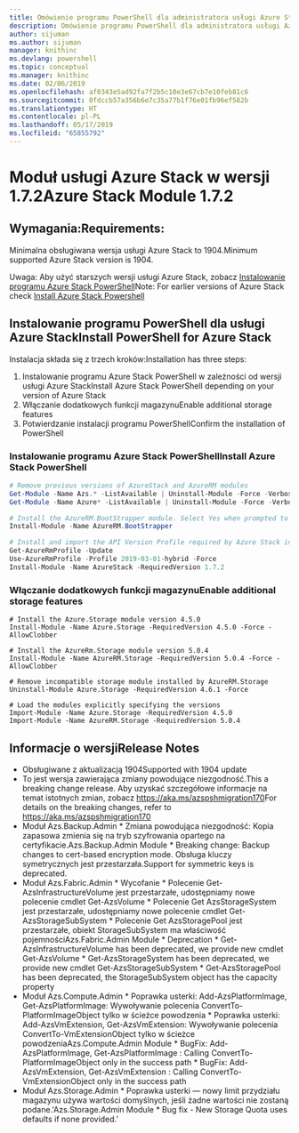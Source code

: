 ```yaml
---
title: Omówienie programu PowerShell dla administratora usługi Azure Stack | Microsoft Docs
description: Omówienie programu PowerShell dla administratora usługi Azure Stack z instrukcjami dotyczącymi instalacji i konfiguracji.
author: sijuman
ms.author: sijuman
manager: knithinc
ms.devlang: powershell
ms.topic: conceptual
ms.manager: knithinc
ms.date: 02/06/2019
ms.openlocfilehash: af0343e5ad92fa7f2b5c10e3e67cb7e10feb81c6
ms.sourcegitcommit: 0fdccb57a356b6e7c35a77b1f76e01fb96ef582b
ms.translationtype: HT
ms.contentlocale: pl-PL
ms.lasthandoff: 05/17/2019
ms.locfileid: "65855792"
---
```

# <a name="azure-stack-module-172"></a><span data-ttu-id="63f67-103">Moduł usługi Azure Stack w wersji 1.7.2</span><span class="sxs-lookup"><span data-stu-id="63f67-103">Azure Stack Module 1.7.2</span></span>

## <a name="requirements"></a><span data-ttu-id="63f67-104">Wymagania:</span><span class="sxs-lookup"><span data-stu-id="63f67-104">Requirements:</span></span>

<span data-ttu-id="63f67-105">Minimalna obsługiwana wersja usługi Azure Stack to 1904.</span><span class="sxs-lookup"><span data-stu-id="63f67-105">Minimum supported Azure Stack version is 1904.</span></span>

<span data-ttu-id="63f67-106">Uwaga: Aby użyć starszych wersji usługi Azure Stack, zobacz [Instalowanie programu Azure Stack PowerShell](https://docs.microsoft.com/en-us/azure/azure-stack/azure-stack-powershell-install#install-azure-stack-powershell)</span><span class="sxs-lookup"><span data-stu-id="63f67-106">Note: For earlier versions of Azure Stack check [Install Azure Stack Powershell](https://docs.microsoft.com/en-us/azure/azure-stack/azure-stack-powershell-install#install-azure-stack-powershell)</span></span>

## <a name="install-powershell-for-azure-stack"></a><span data-ttu-id="63f67-107">Instalowanie programu PowerShell dla usługi Azure Stack</span><span class="sxs-lookup"><span data-stu-id="63f67-107">Install PowerShell for Azure Stack</span></span>

<span data-ttu-id="63f67-108">Instalacja składa się z trzech kroków:</span><span class="sxs-lookup"><span data-stu-id="63f67-108">Installation has three steps:</span></span>

1. <span data-ttu-id="63f67-109">Instalowanie programu Azure Stack PowerShell w zależności od wersji usługi Azure Stack</span><span class="sxs-lookup"><span data-stu-id="63f67-109">Install Azure Stack PowerShell depending on your version of Azure Stack</span></span>
2. <span data-ttu-id="63f67-110">Włączanie dodatkowych funkcji magazynu</span><span class="sxs-lookup"><span data-stu-id="63f67-110">Enable additional storage features</span></span>
3. <span data-ttu-id="63f67-111">Potwierdzanie instalacji programu PowerShell</span><span class="sxs-lookup"><span data-stu-id="63f67-111">Confirm the installation of PowerShell</span></span>

### <a name="install-azure-stack-powershell"></a><span data-ttu-id="63f67-112">Instalowanie programu Azure Stack PowerShell</span><span class="sxs-lookup"><span data-stu-id="63f67-112">Install Azure Stack PowerShell</span></span>

```powershell
# Remove previous versions of AzureStack and AzureRM modules
Get-Module -Name Azs.* -ListAvailable | Uninstall-Module -Force -Verbose
Get-Module -Name Azure* -ListAvailable | Uninstall-Module -Force -Verbose

# Install the AzureRM.BootStrapper module. Select Yes when prompted to install NuGet
Install-Module -Name AzureRM.BootStrapper

# Install and import the API Version Profile required by Azure Stack into the current PowerShell session.
Get-AzureRmProfile -Update
Use-AzureRmProfile -Profile 2019-03-01-hybrid -Force
Install-Module -Name AzureStack -RequiredVersion 1.7.2
```

### <a name="enable-additional-storage-features"></a><span data-ttu-id="63f67-113">Włączanie dodatkowych funkcji magazynu</span><span class="sxs-lookup"><span data-stu-id="63f67-113">Enable additional storage features</span></span>

```
# Install the Azure.Storage module version 4.5.0
Install-Module -Name Azure.Storage -RequiredVersion 4.5.0 -Force -AllowClobber

# Install the AzureRm.Storage module version 5.0.4
Install-Module -Name AzureRM.Storage -RequiredVersion 5.0.4 -Force -AllowClobber

# Remove incompatible storage module installed by AzureRM.Storage
Uninstall-Module Azure.Storage -RequiredVersion 4.6.1 -Force

# Load the modules explicitly specifying the versions
Import-Module -Name Azure.Storage -RequiredVersion 4.5.0
Import-Module -Name AzureRM.Storage -RequiredVersion 5.0.4
```

## <a name="release-notes"></a><span data-ttu-id="63f67-114">Informacje o wersji</span><span class="sxs-lookup"><span data-stu-id="63f67-114">Release Notes</span></span>

* <span data-ttu-id="63f67-115">Obsługiwane z aktualizacją 1904</span><span class="sxs-lookup"><span data-stu-id="63f67-115">Supported with 1904 update</span></span>
* <span data-ttu-id="63f67-116">To jest wersja zawierająca zmiany powodujące niezgodność.</span><span class="sxs-lookup"><span data-stu-id="63f67-116">This a breaking change release.</span></span> <span data-ttu-id="63f67-117">Aby uzyskać szczegółowe informacje na temat istotnych zmian, zobacz <https://aka.ms/azspshmigration170></span><span class="sxs-lookup"><span data-stu-id="63f67-117">For details on the breaking changes, refer to <https://aka.ms/azspshmigration170></span></span>
* <span data-ttu-id="63f67-118">Moduł Azs.Backup.Admin \* Zmiana powodująca niezgodność: Kopia zapasowa zmienia się na tryb szyfrowania opartego na certyfikacie.</span><span class="sxs-lookup"><span data-stu-id="63f67-118">Azs.Backup.Admin Module \* Breaking change: Backup changes to cert-based encryption mode.</span></span> <span data-ttu-id="63f67-119">Obsługa kluczy symetrycznych jest przestarzała.</span><span class="sxs-lookup"><span data-stu-id="63f67-119">Support for symmetric keys is deprecated.</span></span>
* <span data-ttu-id="63f67-120">Moduł Azs.Fabric.Admin       \* Wycofanie           \* Polecenie Get-AzsInfrastructureVolume jest przestarzałe, udostępniamy nowe polecenie cmdlet Get-AzsVolume \* Polecenie Get AzsStorageSystem jest przestarzałe, udostępniamy nowe polecenie cmdlet Get-AzsStorageSubSystem           \* Polecenie Get AzsStoragePool jest przestarzałe, obiekt StorageSubSystem ma właściwość pojemności</span><span class="sxs-lookup"><span data-stu-id="63f67-120">Azs.Fabric.Admin Module       \* Deprecation           \* Get-AzsInfrastructureVolume has been deprecated, we provide new cmdlet Get-AzsVolume           \* Get-AzsStorageSystem has been deprecated, we provide new cmdlet Get-AzsStorageSubSystem           \* Get-AzsStoragePool has been deprecated, the StorageSubSystem object has the capacity property</span></span>
* <span data-ttu-id="63f67-121">Moduł Azs.Compute.Admin           \* Poprawka usterki: Add-AzsPlatformImage, Get-AzsPlatformImage: Wywoływanie polecenia ConvertTo-PlatformImageObject tylko w ścieżce powodzenia           \* Poprawka usterki: Add-AzsVmExtension, Get-AzsVmExtension: Wywoływanie polecenia ConvertTo-VmExtensionObject tylko w ścieżce powodzenia</span><span class="sxs-lookup"><span data-stu-id="63f67-121">Azs.Compute.Admin Module           \* BugFix: Add-AzsPlatformImage, Get-AzsPlatformImage : Calling ConvertTo-PlatformImageObject only in the success path           \* BugFix: Add-AzsVmExtension, Get-AzsVmExtension : Calling ConvertTo-VmExtensionObject only in the success path</span></span>
* <span data-ttu-id="63f67-122">Moduł Azs.Storage.Admin           \* Poprawka usterki — nowy limit przydziału magazynu używa wartości domyślnych, jeśli żadne wartości nie zostaną podane.'</span><span class="sxs-lookup"><span data-stu-id="63f67-122">Azs.Storage.Admin Module           \* Bug fix - New Storage Quota uses defaults if none provided.'</span></span>

